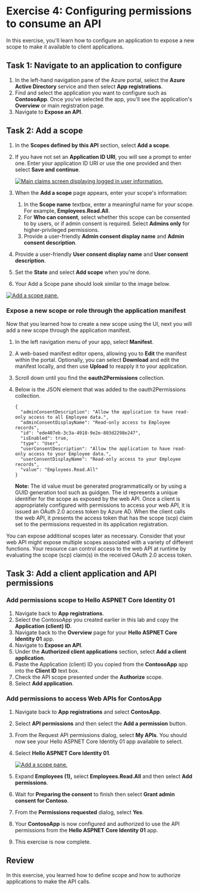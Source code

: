 # Exercise 4: Configuring permissions to consume an API

In this exercise, you'll learn how to configure an application to expose a new scope to make it available to client applications.

## Task 1: Navigate to an application to configure

1. In the left-hand navigation pane of the Azure portal, select the **Azure Active Directory** service and then select **App registrations**.
2. Find and select the application you want to configure such as **ContosoApp**. Once you've selected the app, you'll see the application's **Overview** or main registration page.
3. Navigate to **Expose an API**.

## Task 2: Add a scope

1. In the **Scopes defined by this API** section, select **Add a scope**.

2. If you have not set an **Application ID URI**, you will see a prompt to enter one. Enter your application ID URI or use the one provided and then select **Save and continue**.

   [![Main claims screen displaying logged in user information.](https://github.com/host4ideas/MS-600-Building-Applications-and-Solutions-with-Microsoft-365-Core-Services/raw/master/Instructions/Labs/Linked_Image_Files/exercise_3_permissions_expose_api_image_1.png)](https://github.com/host4ideas/MS-600-Building-Applications-and-Solutions-with-Microsoft-365-Core-Services/blob/master/Instructions/Labs/Linked_Image_Files/exercise_3_permissions_expose_api_image_1.png)

3. When the **Add a scope** page appears, enter your scope's information:

   1. In the **Scope name** textbox, enter a meaningful name for your scope. For example, **Employees.Read.All**.
   2. For **Who can consent**, select whether this scope can be consented to by users, or if admin consent is required. Select **Admins only** for higher-privileged permissions.
   3. Provide a user-friendly **Admin consent display name** and **Admin consent description**.

4. Provide a user-friendly **User consent display name** and **User consent description**.

5. Set the **State** and select **Add scope** when you're done.

6. Your Add a Scope pane should look similar to the image below.

[![Add a scope pane.](https://github.com/host4ideas/MS-600-Building-Applications-and-Solutions-with-Microsoft-365-Core-Services/raw/master/Instructions/Labs/Linked_Image_Files/exercise_3_permissions_expose_api_image_2.png)](https://github.com/host4ideas/MS-600-Building-Applications-and-Solutions-with-Microsoft-365-Core-Services/blob/master/Instructions/Labs/Linked_Image_Files/exercise_3_permissions_expose_api_image_2.png)

### Expose a new scope or role through the application manifest

Now that you learned how to create a new scope using the UI, next you will add a new scope through the application manifest.

1. In the left navigation menu of your app, select **Manifest**.

2. A web-based manifest editor opens, allowing you to **Edit** the manifest within the portal. Optionally, you can select **Download** and edit the manifest locally, and then use **Upload** to reapply it to your application.

3. Scroll down until you find the **oauth2Permissions** collection.

4. Below is the JSON element that was added to the oauth2Permissions collection.

   ```
   {
     "adminConsentDescription": "Allow the application to have read-only access to all Employee data.",
     "adminConsentDisplayName": "Read-only access to Employee records",
     "id": "ede407eb-3c3a-4918-9e2e-803d2298e247",
     "isEnabled": true,
     "type": "User",
     "userConsentDescription": "Allow the application to have read-only access to your Employee data.",
     "userConsentDisplayName": "Read-only access to your Employee records",
     "value": "Employees.Read.All"
   }
   ```

   **Note:** The id value must be generated programmatically or by using a GUID generation tool such as guidgen. The id represents a unique identifier for the scope as exposed by the web API. Once a client is appropriately configured with permissions to access your web API, it is issued an OAuth 2.0 access token by Azure AD. When the client calls the web API, it presents the access token that has the scope (scp) claim set to the permissions requested in its application registration.

You can expose additional scopes later as necessary. Consider that your web API might expose multiple scopes associated with a variety of different functions. Your resource can control access to the web API at runtime by evaluating the scope (scp) claim(s) in the received OAuth 2.0 access token.

## Task 3: Add a client application and API permissions

### Add permissions scope to Hello ASPNET Core Identity 01

1. Navigate back to **App registrations**.
2. Select the ContosoApp you created earlier in this lab and copy the **Application (client) ID**.
3. Navigate back to the **Overview** page for your **Hello ASPNET Core Identity 01** app.
4. Navigate to **Expose an API**.
5. Under the **Authorized client applications** section, select **Add a client application**.
6. Paste the Application (client) ID you copied from the **ContosoApp** app into the **Client ID** text box.
7. Check the API scope presented under the **Authorize** scope.
8. Select **Add application**.

### Add permissions to access Web APIs for ContosApp

1. Navigate back to **App registrations** and select **ContosApp**.

2. Select **API permissions** and then select the **Add a permission** button.

3. From the Request API permissions dialog, select **My APIs**. You should now see your Hello ASPNET Core Identity 01 app available to select.

4. Select **Hello ASPNET Core Identity 01**.

   [![Add a scope pane.](https://github.com/host4ideas/MS-600-Building-Applications-and-Solutions-with-Microsoft-365-Core-Services/raw/master/Instructions/Labs/Linked_Image_Files/exercise_3_permissions_expose_api_image_3.png)](https://github.com/host4ideas/MS-600-Building-Applications-and-Solutions-with-Microsoft-365-Core-Services/blob/master/Instructions/Labs/Linked_Image_Files/exercise_3_permissions_expose_api_image_3.png)

5. Expand **Employees (1),** select **Employees.Read.All** and then select **Add permissions**.

6. Wait for **Preparing the consent** to finish then select **Grant admin consent for Contoso**.

7. From the **Permissions requested** dialog, select **Yes**.

8. Your **ContosoApp** is now configured and authorized to use the API permissions from the **Hello ASPNET Core Identity 01** app.

9. This exercise is now complete.

## Review

In this exercise, you learned how to define scope and how to authorize applications to make the API calls.